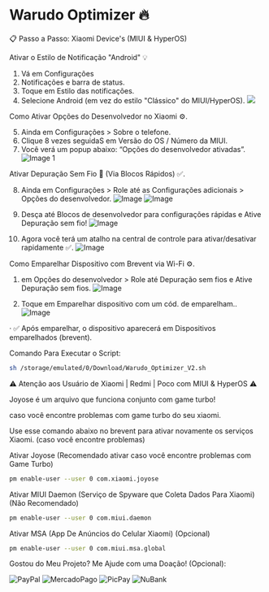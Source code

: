 # Warudo Optimizer 🔥

📋 Passo a Passo:
Xiaomi Device's (MIUI & HyperOS)

Ativar o Estilo de Notificação "Android" 💡

1. Vá em Configurações
2. Notificações e barra de status.
3. Toque em Estilo das notificações.
4. Selecione Android (em vez do estilo "Clássico" do MIUI/HyperOS).
![](https://github.com/warudotv/Warudo_Optimizer/blob/Screenshots/IMG-20250930-WA0018.jpg)

Como Ativar Opções do Desenvolvedor no Xiaomi ⚙.


5. Ainda em Configurações > Sobre o telefone.
6. Clique 8 vezes seguidaS em Versão do OS / Número da MIUI.
7. Você verá um popup abaixo: “Opções do desenvolvedor ativadas”.
![Image 1](https://github.com/warudotv/Warudo_Optimizer/blob/Screenshots/IMG-20250930-WA0015.jpg)



Ativar Depuração Sem Fio 📲 (Via Blocos Rápidos) ✅.

8. Ainda em Configurações > Role até as Configurações adicionais > Opções do desenvolvedor.
![Image](https://github.com/warudotv/Warudo_Optimizer/blob/Screenshots/IMG-20250930-WA0016.jpg)
![Image](https://github.com/warudotv/Warudo_Optimizer/blob/Screenshots/IMG-20250930-WA0014.jpg)


12. Desça até Blocos de desenvolvedor para configurações rápidas e Ative Depuração sem fio!
![Image](https://github.com/warudotv/Warudo_Optimizer/blob/Screenshots/IMG-20250930-WA0021.jpg)


14. Agora você terá um atalho na central de controle para ativar/desativar rapidamente ✅.
![Image](https://github.com/warudotv/Warudo_Optimizer/blob/Screenshots/IMG-20250930-WA0022.jpg)


Como Emparelhar Dispositivo com Brevent via Wi-Fi ⚙.

1. em Opções do desenvolvedor > Role até Depuração sem fios e Ative Depuração sem fios.
![Image](https://github.com/warudotv/Warudo_Optimizer/blob/Screenshots/IMG-20250930-WA0011.jpg)


2. Toque em Emparelhar dispositivo com um cód. de emparelham..
![Image](https://github.com/warudotv/Warudo_Optimizer/blob/Screenshots/IMG-20250930-WA0010.jpg)

· ✅ Após emparelhar, o dispositivo aparecerá em Dispositivos emparelhados (brevent).

Comando Para Executar o Script:
```bash
sh /storage/emulated/0/Download/Warudo_Optimizer_V2.sh

```
⚠️ Atenção aos Usuário de Xiaomi | Redmi | Poco com MIUI & HyperOS ⚠️

Joyose é um arquivo que funciona conjunto com game turbo! 

caso você encontre problemas com game turbo do seu xiaomi.

Use esse comando abaixo no brevent para ativar novamente os serviços Xiaomi. (caso você encontre problemas)

Ativar Joyose (Recomendado ativar caso você encontre problemas com Game Turbo)
```bash
pm enable-user --user 0 com.xiaomi.joyose
```
Ativar MIUI Daemon (Serviço de Spyware que Coleta Dados Para Xiaomi) (Não Recomendado)
```bash
pm enable-user --user 0 com.miui.daemon
```
Ativar MSA (App De Anúncios do Celular Xiaomi) (Opcional)
```bash
pm enable-user --user 0 com.miui.msa.global

```
Gostou do Meu Projeto? Me Ajude com uma Doação! (Opcional):


![PayPal](https://img.shields.io/badge/Doa%C3%A7%C3%A3o-green?style=flat-square&logo=paypal&logoColor=blue&logoSize=appveyor&label=PayPal&color=Blue&cacheSeconds=3600&link=https%3A%2F%2Fwww.paypal.com%2Fdonate%2F%3Fbusiness%3DFQ3GNU47EP3MY%26no_recurring%3D1%26item_name%3DTem%2BR%25241%252C50%2Ba%25C3%25AD%2BPaiz%25C3%25A3o%3F%2B%25F0%259F%25A5%25BA%26currency_code%3DBRL)
![MercadoPago](https://img.shields.io/badge/build-warudo-green?style=flat-square&logo=mercadopago&logoColor=blue&logoSize=appveyor&label=Mercado%20Pago&labelColor=white&color=Blue&cacheSeconds=3600&link=https%3A%2F%2Flink.mercadopago.com.br%2Fwarudo)
![PicPay](https://img.shields.io/badge/build-warudo-green?style=flat-square&logo=picpay&logoColor=green&logoSize=appveyor&label=PicPay&labelColor=white&color=Blue&cacheSeconds=3600&link=https%3A%2F%2Fpicpay.me%2Fwarudo750%2F0.5)
![NuBank](https://img.shields.io/badge/build-Pix-green?style=flat-square&logo=nubank&logoColor=purple&logoSize=appveyor&label=NuBank&labelColor=white&color=Blue&cacheSeconds=3600&link=https%3A%2F%2Fnubank.com.br%2Fcobrar%2Fke2ok%2F68dc8235-2165-4be6-83fe-fe3cd4fd433e)
